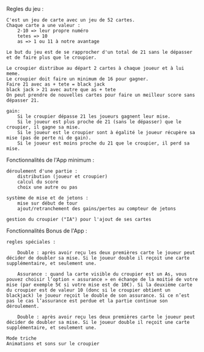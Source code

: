 Regles du jeu : 

    C'est un jeu de carte avec un jeu de 52 cartes.
    Chaque carte a une valeur : 
        2-10 => leur propre numéro
        tetes => 10
        as => 1 ou 11 à notre avantage

    Le but du jeu est de se rapprocher d'un total de 21 sans le dépasser et de faire plus que le croupier.

    Le croupier distribue au départ 2 cartes à chaque joueur et à lui meme.
    Le croupier doit faire un minimum de 16 pour gagner.
    Faire 21 avec as + tete = black jack
    black jack > 21 avec autre que as + tete
    On peut prendre de nouvelles cartes pour faire un meilleur score sans dépasser 21.

    gain:
        Si le croupier dépasse 21 les joueurs gagnent leur mise.
        Si le joueur est plus proche de 21 (sans le dépasser) que le croupier, il gagne sa mise.
        Si le joueur est le croupier sont à égalité le joueur récupère sa mise (pas de perte ni de gain).
        Si le joueur est moins proche du 21 que le croupier, il perd sa mise.
     


Fonctionnalités de l'App minimum : 

    déroulement d'une partie : 
        distribution (joueur et croupier)
        calcul du score
        choix une autre ou pas

    système de mise et de jetons : 
        mise sur début de tour
        ajout/retranchement des gains/pertes au compteur de jetons

    gestion du croupier ("IA") pour l'ajout de ses cartes


Fonctionnalités Bonus de l'App : 

    regles spéciales : 

        Double : après avoir reçu les deux premières carte le joueur peut décider de doubler sa mise. Si le joueur double il reçoit une carte supplémentaire, et seulement une.

        Assurance : quand la carte visible du croupier est un As, vous pouvez choisir l’option « assurance » en échange de la moitié de votre mise (par exemple 5€ si votre mise est de 10€). Si la deuxième carte du croupier est de valeur 10 (donc si le croupier obtient un blackjack) le joueur reçoit le double de son assurance. Si ce n’est pas le cas l’assurance est perdue et la partie continue son déroulement.

        Double : après avoir reçu les deux premières carte le joueur peut décider de doubler sa mise. Si le joueur double il reçoit une carte supplémentaire, et seulement une.
        
    Mode triche 
    Animations et sons sur le croupier
    
